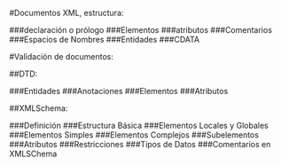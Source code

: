#Documentos XML, estructura:

###declaración o prólogo
###Elementos
###atributos
###Comentarios
###Espacios de Nombres
###Entidades
###CDATA


#Validación de documentos:

##DTD:

###Entidades
###Anotaciones
###Elementos
###Atributos

##XMLSchema:

###Definición
###Estructura Básica
###Elementos Locales y Globales
###Elementos Simples
###Elementos Complejos
###Subelementos
###Atributos
###Restricciones
###Tipos de Datos
###Comentarios en XMLSChema
